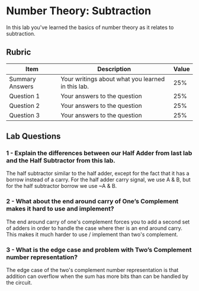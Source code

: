 # Number Theory: Subtraction

In this lab you've learned the basics of number theory as it relates to subtraction.

## Rubric

| Item | Description | Value |
| ---- | ----------- | ----- |
| Summary Answers | Your writings about what you learned in this lab. | 25% |
| Question 1 | Your answers to the question | 25% |
| Question 2 | Your answers to the question | 25% |
| Question 3 | Your answers to the question | 25% |

## Lab Questions

### 1 - Explain the differences between our Half Adder from last lab and the Half Subtractor from this lab.
The half subtractor similar to the half adder, except for the fact that it has a borrow instead of a carry. For the half adder carry signal, we use A & B, but for the half subtractor borrow we use ~A & B.

### 2 - What about the end around carry of One’s Complement makes it hard to use and implement?
The end around carry of one's complement forces you to add a second set of adders in order to handle the case where ther is an end around carry. This makes it much harder to use / implement than two's complement.

### 3 - What is the edge case and problem with Two’s Complement number representation?
The edge case of the two's complement number representation is that addition can overflow when the sum has more bits than can be handled by the circuit.

